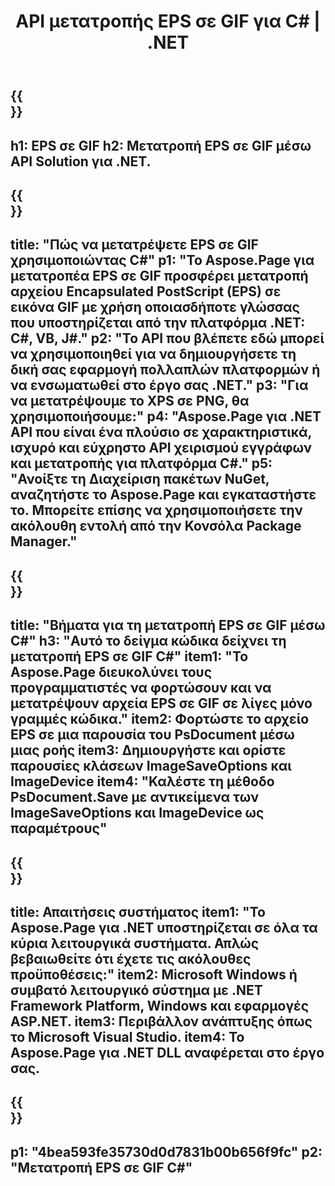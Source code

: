 ﻿---
translation: true
template: /_templates/_conversion-child-net.md
title: API μετατροπής EPS σε GIF για C# |  .NET
url: /net/conversion/eps-to-gif/
description: Δείγμα κώδικα για μετατροπή EPS σε GIF C#. Χρησιμοποιήστε παράδειγμα κώδικα API για μαζική μετατροπή αρχείων EPS σε GIF εντός VB.NET, Asp.NET ή οποιασδήποτε εφαρμογής που βασίζεται στο .NET.
informat: EPS
outformat: GIF
otherformats: XPS PS
---

{{<section banner>}}
---
h1: EPS σε GIF
h2: Μετατροπή EPS σε GIF μέσω API Solution για .NET.
---

{{<section overview>}}
---
title: "Πώς να μετατρέψετε EPS σε GIF χρησιμοποιώντας C#"
p1: "Το Aspose.Page για μετατροπέα EPS σε GIF προσφέρει μετατροπή αρχείου Encapsulated PostScript (EPS) σε εικόνα GIF με χρήση οποιασδήποτε γλώσσας που υποστηρίζεται από την πλατφόρμα .NET: C#, VB, J#."
p2: "Το API που βλέπετε εδώ μπορεί να χρησιμοποιηθεί για να δημιουργήσετε τη δική σας εφαρμογή πολλαπλών πλατφορμών ή να ενσωματωθεί στο έργο σας .NET."
p3: "Για να μετατρέψουμε το XPS σε PNG, θα χρησιμοποιήσουμε:"
p4: "Aspose.Page για .NET API που είναι ένα πλούσιο σε χαρακτηριστικά, ισχυρό και εύχρηστο API χειρισμού εγγράφων και μετατροπής για πλατφόρμα C#."
p5: "Ανοίξτε τη Διαχείριση πακέτων NuGet, αναζητήστε το Aspose.Page και εγκαταστήστε το. Μπορείτε επίσης να χρησιμοποιήσετε την ακόλουθη εντολή από την Κονσόλα Package Manager."
---

{{<section feature1>}}
---
title: "Βήματα για τη μετατροπή EPS σε GIF μέσω C#"
h3: "Αυτό το δείγμα κώδικα δείχνει τη μετατροπή EPS σε GIF C#"
item1: "Το Aspose.Page διευκολύνει τους προγραμματιστές να φορτώσουν και να μετατρέψουν αρχεία EPS σε GIF σε λίγες μόνο γραμμές κώδικα."
item2: Φορτώστε το αρχείο EPS σε μια παρουσία του PsDocument μέσω μιας ροής
item3: Δημιουργήστε και ορίστε παρουσίες κλάσεων ImageSaveOptions και ImageDevice
item4: "Καλέστε τη μέθοδο PsDocument.Save με αντικείμενα των ImageSaveOptions και ImageDevice ως παραμέτρους"
---

{{<section feature2>}}
---
title: Απαιτήσεις συστήματος
item1: "Το Aspose.Page για .NET υποστηρίζεται σε όλα τα κύρια λειτουργικά συστήματα. Απλώς βεβαιωθείτε ότι έχετε τις ακόλουθες προϋποθέσεις:"
item2: Microsoft Windows ή συμβατό λειτουργικό σύστημα με .NET Framework Platform, Windows και εφαρμογές ASP.NET.
item3: Περιβάλλον ανάπτυξης όπως το Microsoft Visual Studio.
item4: Το Aspose.Page για .NET DLL αναφέρεται στο έργο σας.
---

{{<section gist>}}
---
p1: "4bea593fe35730d0d7831b00b656f9fc"
p2: "Μετατροπή EPS σε GIF C#"
---
